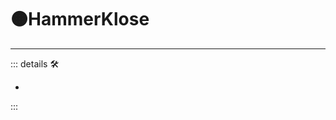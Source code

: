 # 🟠<motor>HammerKlose</motor>

---

<!-- =================================================== -->
<!-- =================================================== -->
<!-- =================================================== -->
<!-- =================================================== -->
<!-- =================================================== -->
::: details 🛠

-

:::

